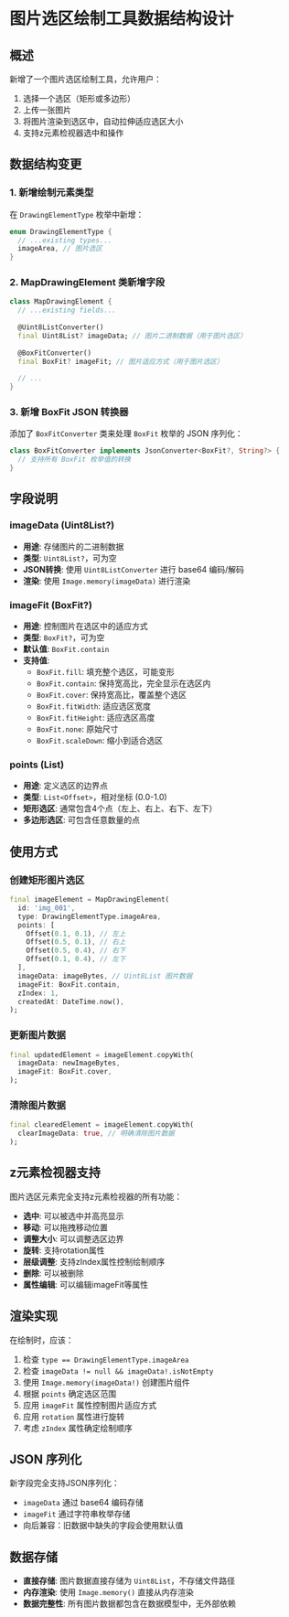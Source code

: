 # 图片选区绘制工具数据结构设计

## 概述

新增了一个图片选区绘制工具，允许用户：
1. 选择一个选区（矩形或多边形）
2. 上传一张图片
3. 将图片渲染到选区中，自动拉伸适应选区大小
4. 支持z元素检视器选中和操作

## 数据结构变更

### 1. 新增绘制元素类型

在 `DrawingElementType` 枚举中新增：
```dart
enum DrawingElementType {
  // ...existing types...
  imageArea, // 图片选区
}
```

### 2. MapDrawingElement 类新增字段

```dart
class MapDrawingElement {
  // ...existing fields...
  
  @Uint8ListConverter()
  final Uint8List? imageData; // 图片二进制数据（用于图片选区）
  
  @BoxFitConverter()
  final BoxFit? imageFit; // 图片适应方式（用于图片选区）
  
  // ...
}
```

### 3. 新增 BoxFit JSON 转换器

添加了 `BoxFitConverter` 类来处理 `BoxFit` 枚举的 JSON 序列化：
```dart
class BoxFitConverter implements JsonConverter<BoxFit?, String?> {
  // 支持所有 BoxFit 枚举值的转换
}
```

## 字段说明

### imageData (Uint8List?)
- **用途**: 存储图片的二进制数据
- **类型**: `Uint8List?`，可为空
- **JSON转换**: 使用 `Uint8ListConverter` 进行 base64 编码/解码
- **渲染**: 使用 `Image.memory(imageData)` 进行渲染

### imageFit (BoxFit?)
- **用途**: 控制图片在选区中的适应方式
- **类型**: `BoxFit?`，可为空
- **默认值**: `BoxFit.contain`
- **支持值**:
  - `BoxFit.fill`: 填充整个选区，可能变形
  - `BoxFit.contain`: 保持宽高比，完全显示在选区内
  - `BoxFit.cover`: 保持宽高比，覆盖整个选区
  - `BoxFit.fitWidth`: 适应选区宽度
  - `BoxFit.fitHeight`: 适应选区高度
  - `BoxFit.none`: 原始尺寸
  - `BoxFit.scaleDown`: 缩小到适合选区

### points (List<Offset>)
- **用途**: 定义选区的边界点
- **类型**: `List<Offset>`，相对坐标 (0.0-1.0)
- **矩形选区**: 通常包含4个点（左上、右上、右下、左下）
- **多边形选区**: 可包含任意数量的点

## 使用方式

### 创建矩形图片选区
```dart
final imageElement = MapDrawingElement(
  id: 'img_001',
  type: DrawingElementType.imageArea,
  points: [
    Offset(0.1, 0.1), // 左上
    Offset(0.5, 0.1), // 右上
    Offset(0.5, 0.4), // 右下
    Offset(0.1, 0.4), // 左下
  ],
  imageData: imageBytes, // Uint8List 图片数据
  imageFit: BoxFit.contain,
  zIndex: 1,
  createdAt: DateTime.now(),
);
```

### 更新图片数据
```dart
final updatedElement = imageElement.copyWith(
  imageData: newImageBytes,
  imageFit: BoxFit.cover,
);
```

### 清除图片数据
```dart
final clearedElement = imageElement.copyWith(
  clearImageData: true, // 明确清除图片数据
);
```

## z元素检视器支持

图片选区元素完全支持z元素检视器的所有功能：
- **选中**: 可以被选中并高亮显示
- **移动**: 可以拖拽移动位置
- **调整大小**: 可以调整选区边界
- **旋转**: 支持rotation属性
- **层级调整**: 支持zIndex属性控制绘制顺序
- **删除**: 可以被删除
- **属性编辑**: 可以编辑imageFit等属性

## 渲染实现

在绘制时，应该：
1. 检查 `type == DrawingElementType.imageArea`
2. 检查 `imageData != null && imageData!.isNotEmpty`
3. 使用 `Image.memory(imageData!)` 创建图片组件
4. 根据 `points` 确定选区范围
5. 应用 `imageFit` 属性控制图片适应方式
6. 应用 `rotation` 属性进行旋转
7. 考虑 `zIndex` 属性确定绘制顺序

## JSON 序列化

新字段完全支持JSON序列化：
- `imageData` 通过 base64 编码存储
- `imageFit` 通过字符串枚举存储
- 向后兼容：旧数据中缺失的字段会使用默认值

## 数据存储

- **直接存储**: 图片数据直接存储为 `Uint8List`，不存储文件路径
- **内存渲染**: 使用 `Image.memory()` 直接从内存渲染
- **数据完整性**: 所有图片数据都包含在数据模型中，无外部依赖
